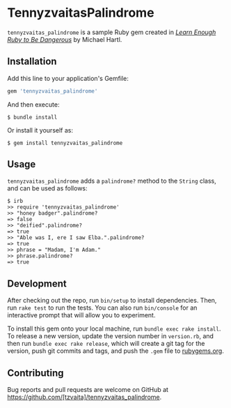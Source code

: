 # TennyzvaitasPalindrome
`tennyzvaitas_palindrome` is a sample Ruby gem created in [*Learn Enough Ruby to Be Dangerous*](https://www.learnenough.com/ruby-tutorial) by Michael Hartl.


## Installation

Add this line to your application's Gemfile:

```ruby
gem 'tennyzvaitas_palindrome'
```

And then execute:

    $ bundle install

Or install it yourself as:

    $ gem install tennyzvaitas_palindrome

## Usage

`tennyzvaitas_palindrome` adds a `palindrome?` method to the `String` class, and can be used as follows:

```
$ irb
>> require 'tennyzvaitas_palindrome'
>> "honey badger".palindrome?
=> false
>> "deified".palindrome?
=> true
>> "Able was I, ere I saw Elba.".palindrome?
=> true
>> phrase = "Madam, I'm Adam."
>> phrase.palindrome?
=> true
```

## Development

After checking out the repo, run `bin/setup` to install dependencies. Then, run `rake test` to run the tests. You can also run `bin/console` for an interactive prompt that will allow you to experiment.

To install this gem onto your local machine, run `bundle exec rake install`. To release a new version, update the version number in `version.rb`, and then run `bundle exec rake release`, which will create a git tag for the version, push git commits and tags, and push the `.gem` file to [rubygems.org](https://rubygems.org).

## Contributing

Bug reports and pull requests are welcome on GitHub at https://github.com/[tzvaita]/tennyzvaitas_palindrome.

